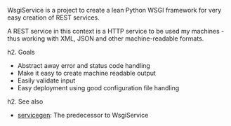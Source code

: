 WsgiService is a project to create a lean Python WSGI framework for very easy creation of REST services.

A REST service in this context is a HTTP service to be used my machines - thus working with XML, JSON and other machine-readable formats.

h2. Goals

* Abstract away error and status code handling
* Make it easy to create machine readable output
* Easily validate input
* Easy deployment using good configuration file handling

h2. See also

* [servicegen](http://github.com/pneff/servicegen/tree/master): The predecessor to WsgiService

